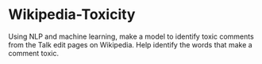 # Wikipedia-Toxicity
Using NLP and machine learning, make a model to identify toxic comments from the Talk edit pages on Wikipedia. Help identify the words that make a comment toxic.
